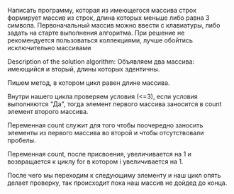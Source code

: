 Написать программу, которая из имеющегося массива строк формирует массив из строк, длина которых меньше либо равна 3 символа. Первоначальный массив можно ввести с клавиатуры, либо задать на старте выполнения алгоритма. При решение не рекомендуется пользоваться коллекциями, лучше обойтись исключительно массивами

Description of the solution algorithm:
Объявляем два массива: имеющийся и вторый, длины которых эдентичны.

Пишем метод, в котором цикл равен длине массива.

Внутри нашего цикла проверяем условия (<=3), если условия выполняются "Да", тогда элемент первого массива заносится в count элемент второго массива.

Переменная count служит для того чтобы поочередно заносить элементы из первого массива во второй и чтобы отсутствовали пробелы.

Переменная count, после присвоения, увеличивается на 1 и возвращается к циклу for в котором i увеличивается на 1.

После чего мы переходим к следующиму элементу и наш цикл опять делает проверку, так происходит пока наш массив не дойдед до конца.
